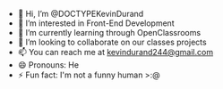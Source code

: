 - 👋 Hi, I’m @DOCTYPEKevinDurand
- 👀 I’m interested in Front-End Development
- 🌱 I’m currently learning through OpenClassrooms 
- 💞️ I’m looking to collaborate on our classes projects
- 📫 You can reach me at kevindurand244@gmail.com
- 😄 Pronouns: He
- ⚡ Fun fact: I'm not a funny human >:@

<!---
DOCTYPEKevinDurand/DOCTYPEKevinDurand is a ✨ special ✨ repository because its `README.md` (this file) appears on your GitHub profile.
You can click the Preview link to take a look at your changes.
--->
